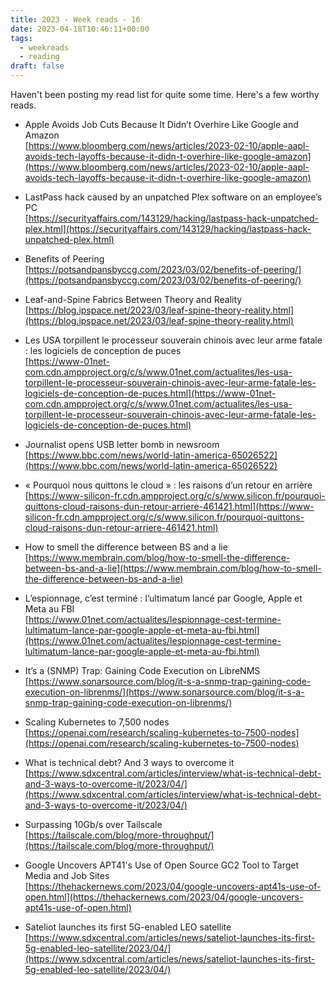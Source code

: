 ```yaml
---
title: 2023 - Week reads - 16
date: 2023-04-18T10:46:11+00:00
tags:
  - weekreads
  - reading
draft: false
---
```


Haven't been posting my read list for quite some time.
Here's a few worthy reads.

- Apple Avoids Job Cuts Because It Didn’t Overhire Like Google and Amazon  
[https://www.bloomberg.com/news/articles/2023-02-10/apple-aapl-avoids-tech-layoffs-because-it-didn-t-overhire-like-google-amazon](https://www.bloomberg.com/news/articles/2023-02-10/apple-aapl-avoids-tech-layoffs-because-it-didn-t-overhire-like-google-amazon)

- LastPass hack caused by an unpatched Plex software on an employee’s PC  
[https://securityaffairs.com/143129/hacking/lastpass-hack-unpatched-plex.html](https://securityaffairs.com/143129/hacking/lastpass-hack-unpatched-plex.html)

- Benefits of Peering  
[https://potsandpansbyccg.com/2023/03/02/benefits-of-peering/](https://potsandpansbyccg.com/2023/03/02/benefits-of-peering/)

- Leaf-and-Spine Fabrics Between Theory and Reality  
[https://blog.ipspace.net/2023/03/leaf-spine-theory-reality.html](https://blog.ipspace.net/2023/03/leaf-spine-theory-reality.html)

- Les USA torpillent le processeur souverain chinois avec leur arme fatale : les logiciels de conception de puces  
[https://www-01net-com.cdn.ampproject.org/c/s/www.01net.com/actualites/les-usa-torpillent-le-processeur-souverain-chinois-avec-leur-arme-fatale-les-logiciels-de-conception-de-puces.html](https://www-01net-com.cdn.ampproject.org/c/s/www.01net.com/actualites/les-usa-torpillent-le-processeur-souverain-chinois-avec-leur-arme-fatale-les-logiciels-de-conception-de-puces.html)

- Journalist opens USB letter bomb in newsroom  
[https://www.bbc.com/news/world-latin-america-65026522](https://www.bbc.com/news/world-latin-america-65026522)

- « Pourquoi nous quittons le cloud » : les raisons d’un retour en arrière
[https://www-silicon-fr.cdn.ampproject.org/c/s/www.silicon.fr/pourquoi-quittons-cloud-raisons-dun-retour-arriere-461421.html](https://www-silicon-fr.cdn.ampproject.org/c/s/www.silicon.fr/pourquoi-quittons-cloud-raisons-dun-retour-arriere-461421.html)

- How to smell the difference between BS and a lie
[https://www.membrain.com/blog/how-to-smell-the-difference-between-bs-and-a-lie](https://www.membrain.com/blog/how-to-smell-the-difference-between-bs-and-a-lie)

- L’espionnage, c’est terminé : l’ultimatum lancé par Google, Apple et Meta au FBI  
[https://www.01net.com/actualites/lespionnage-cest-termine-lultimatum-lance-par-google-apple-et-meta-au-fbi.html](https://www.01net.com/actualites/lespionnage-cest-termine-lultimatum-lance-par-google-apple-et-meta-au-fbi.html)

- It’s a (SNMP) Trap: Gaining Code Execution on LibreNMS  
[https://www.sonarsource.com/blog/it-s-a-snmp-trap-gaining-code-execution-on-librenms/](https://www.sonarsource.com/blog/it-s-a-snmp-trap-gaining-code-execution-on-librenms/)

- Scaling Kubernetes to 7,500 nodes  
[https://openai.com/research/scaling-kubernetes-to-7500-nodes](https://openai.com/research/scaling-kubernetes-to-7500-nodes)

- What is technical debt? And 3 ways to overcome it  
[https://www.sdxcentral.com/articles/interview/what-is-technical-debt-and-3-ways-to-overcome-it/2023/04/](https://www.sdxcentral.com/articles/interview/what-is-technical-debt-and-3-ways-to-overcome-it/2023/04/)

- Surpassing 10Gb/s over Tailscale  
[https://tailscale.com/blog/more-throughput/](https://tailscale.com/blog/more-throughput/)

- Google Uncovers APT41's Use of Open Source GC2 Tool to Target Media and Job Sites  
[https://thehackernews.com/2023/04/google-uncovers-apt41s-use-of-open.html](https://thehackernews.com/2023/04/google-uncovers-apt41s-use-of-open.html)

- Sateliot launches its first 5G-enabled LEO satellite  
[https://www.sdxcentral.com/articles/news/sateliot-launches-its-first-5g-enabled-leo-satellite/2023/04/](https://www.sdxcentral.com/articles/news/sateliot-launches-its-first-5g-enabled-leo-satellite/2023/04/)
